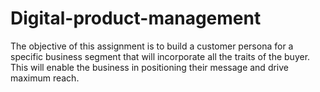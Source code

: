 # Digital-product-management
The objective of this assignment is to build a customer persona for a specific business  segment that will incorporate all the traits of the buyer. This will enable the business in  positioning their message and drive maximum reach.
